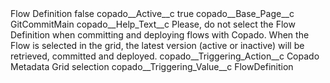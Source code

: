 <?xml version="1.0" encoding="UTF-8"?>
<CustomMetadata xmlns="http://soap.sforce.com/2006/04/metadata" xmlns:xsi="http://www.w3.org/2001/XMLSchema-instance" xmlns:xsd="http://www.w3.org/2001/XMLSchema">
    <label>Flow Definition</label>
    <protected>false</protected>
    <values>
        <field>copado__Active__c</field>
        <value xsi:type="xsd:boolean">true</value>
    </values>
    <values>
        <field>copado__Base_Page__c</field>
        <value xsi:type="xsd:string">GitCommitMain</value>
    </values>
    <values>
        <field>copado__Help_Text__c</field>
        <value xsi:type="xsd:string">Please, do not select the Flow Definition when committing and deploying flows with Copado. When the Flow is selected in the grid, the latest version (active or inactive) will be retrieved, committed and deployed.</value>
    </values>
    <values>
        <field>copado__Triggering_Action__c</field>
        <value xsi:type="xsd:string">Copado Metadata Grid selection</value>
    </values>
    <values>
        <field>copado__Triggering_Value__c</field>
        <value xsi:type="xsd:string">FlowDefinition</value>
    </values>
</CustomMetadata>
